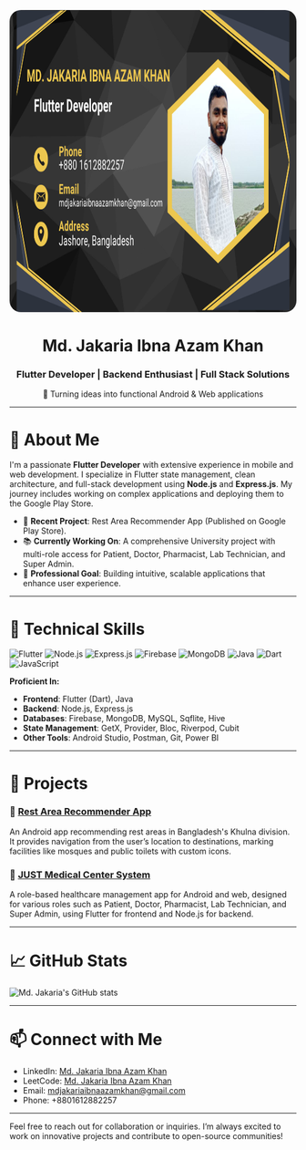 <p align="center">
 <img src="./profile.png"  width="900" height="530" style="border-radius:20px;"  alt="Md. Jakaria Ibna Azam Khan">

</p>

<h1 align="center">Md. Jakaria Ibna Azam Khan</h1>
<h3 align="center">Flutter Developer | Backend Enthusiast | Full Stack Solutions</h3>

<p align="center">
  🚀 Turning ideas into functional Android & Web applications
</p>

---

# 💫 About Me
I'm a passionate **Flutter Developer** with extensive experience in mobile and web development. I specialize in Flutter state management, clean architecture, and full-stack development using **Node.js** and **Express.js**. My journey includes working on complex applications and deploying them to the Google Play Store.

- 🔭 **Recent Project**: Rest Area Recommender App (Published on Google Play Store).
- 📚 **Currently Working On**: A comprehensive University project with multi-role access for Patient, Doctor, Pharmacist, Lab Technician, and Super Admin.
- 🎯 **Professional Goal**: Building intuitive, scalable applications that enhance user experience.

---

# 🚀 Technical Skills

![Flutter](https://img.shields.io/badge/Flutter-%2302569B.svg?style=flat&logo=Flutter&logoColor=white)
![Node.js](https://img.shields.io/badge/Node.js-%23339933.svg?style=flat&logo=nodedotjs&logoColor=white)
![Express.js](https://img.shields.io/badge/Express.js-%23404d59.svg?style=flat&logo=express&logoColor=white)
![Firebase](https://img.shields.io/badge/Firebase-%23039BE5.svg?style=flat&logo=firebase)
![MongoDB](https://img.shields.io/badge/MongoDB-%2347A248.svg?style=flat&logo=mongodb&logoColor=white)
![Java](https://img.shields.io/badge/Java-%23ED8B00.svg?style=flat&logo=java&logoColor=white)
![Dart](https://img.shields.io/badge/Dart-%230175C2.svg?style=flat&logo=dart&logoColor=white)
![JavaScript](https://img.shields.io/badge/JavaScript-%23F7DF1E.svg?style=flat&logo=javascript&logoColor=black)

**Proficient In:**
- **Frontend**: Flutter (Dart), Java
- **Backend**: Node.js, Express.js
- **Databases**: Firebase, MongoDB, MySQL, Sqflite, Hive
- **State Management**: GetX, Provider, Bloc, Riverpod, Cubit
- **Other Tools**: Android Studio, Postman, Git, Power BI

---

# 🌟 Projects

### 🔹 [Rest Area Recommender App](https://play.google.com/store/apps/details?id=com.example.restarearecommender)
An Android app recommending rest areas in Bangladesh's Khulna division. It provides navigation from the user’s location to destinations, marking facilities like mosques and public toilets with custom icons.

### 🔹 [JUST Medical Center System](https://github.com/username/medical-center-system)
A role-based healthcare management app for Android and web, designed for various roles such as Patient, Doctor, Pharmacist, Lab Technician, and Super Admin, using Flutter for frontend and Node.js for backend.

---

# 📈 GitHub Stats

![Md. Jakaria's GitHub stats](https://github-readme-stats.vercel.app/api?username=YourGitHubUsername&show_icons=true&theme=radical)

---

# 📫 Connect with Me

- LinkedIn: [Md. Jakaria Ibna Azam Khan](https://www.linkedin.com/in/md-jakaria-ibna-azam-khan-a05aa5266/)
- LeetCode: [Md. Jakaria Ibna Azam Khan](https://leetcode.com/u/mdjakariaibnaazamkhan/)
- Email: [mdjakariaibnaazamkhan@gmail.com](mailto:mdjakariaibnaazamkhan@gmail.com)
- Phone: +8801612882257

---

Feel free to reach out for collaboration or inquiries. I’m always excited to work on innovative projects and contribute to open-source communities!
